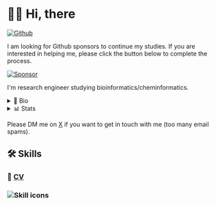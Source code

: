 # 👨‍💻 Hi, there

[![Github](https://img.shields.io/github/followers/eunos-1128?label=Follow&style=social)](https://github.com/eunos-1128)

I am looking for Github sponsors to continue my studies. If you are interested in helping me, please click the button below to complete the process.

[![Sponsor](https://img.shields.io/badge/Sponsor-%E2%9D%A4-%23db61a2.svg?&logo=github&logoColor=181717&&style=flat-square&labelColor=white
)](https://github.com/sponsors/eunos-1128)

I'm research engineer studying bioinformatics/cheminformatics.

<details>
<summary>🧬 Bio</summary>

- 💊 Interested in drug discovery using SBDD/FBDD and protein/ligand docking.
- 🤖 Machine learning and its application to medicinal chemistry 
- ⚗️ Small molecule organic chemistry
- 🌐 Like web development (Python, TypeScript, JavaScript and related tools)
- 🐍 Bioconda & conda-forge packaging
- 🔲 Flatpak packaging
- 🐧 Linux geek

🔗 [Links](https://eunos-1128.github.io/) to other pages (Linkedin, X, etc...).

</details>

<details>
<summary>📊 Stats</summary>

![Github stats](https://github-readme-stats.vercel.app/api?username=eunos-1128&show_icons=true&count_private=true&line_height=40)
![Top Langs](https://github-readme-stats.vercel.app/api/top-langs/?username=eunos-1128&hide=html)

</details>

Please DM me on [X](https://x.com/eunos1128) if you want to get in touch with me (too many email spams).

## 🛠️ Skills

### 📑 [CV](https://github.com/eunos-1128/CV/blob/main/README.md)

### ![Skill icons](https://skillicons.dev/icons?theme=light&perline=8&i=py,julia,r,fortran,cpp,bash,ts,js,html,css,anaconda,cmake,jquery,nodejs,yarn,npm,pnpm,django,flask,sklearn,selenium,react,vue,sass,linux,mongodb,postgres,mysql,docker,aws,git,vscode,)

